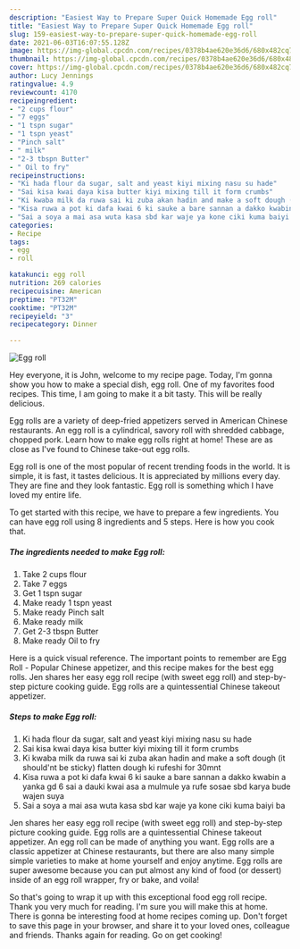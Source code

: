 ```yaml
---
description: "Easiest Way to Prepare Super Quick Homemade Egg roll"
title: "Easiest Way to Prepare Super Quick Homemade Egg roll"
slug: 159-easiest-way-to-prepare-super-quick-homemade-egg-roll
date: 2021-06-03T16:07:55.128Z
image: https://img-global.cpcdn.com/recipes/0378b4ae620e36d6/680x482cq70/egg-roll-recipe-main-photo.jpg
thumbnail: https://img-global.cpcdn.com/recipes/0378b4ae620e36d6/680x482cq70/egg-roll-recipe-main-photo.jpg
cover: https://img-global.cpcdn.com/recipes/0378b4ae620e36d6/680x482cq70/egg-roll-recipe-main-photo.jpg
author: Lucy Jennings
ratingvalue: 4.9
reviewcount: 4170
recipeingredient:
- "2 cups flour"
- "7 eggs"
- "1 tspn sugar"
- "1 tspn yeast"
- "Pinch salt"
- " milk"
- "2-3 tbspn Butter"
- " Oil to fry"
recipeinstructions:
- "Ki hada flour da sugar, salt and yeast kiyi mixing nasu su hade"
- "Sai kisa kwai daya kisa butter kiyi mixing till it form crumbs"
- "Ki kwaba milk da ruwa sai ki zuba akan hadin and make a soft dough (it should&#39;nt be sticky) flatten dough ki rufeshi for 30mnt"
- "Kisa ruwa a pot ki dafa kwai 6 ki sauke a bare sannan a dakko kwabin a yanka gd 6 sai a dauki kwai asa a mulmule ya rufe sosae sbd karya bude wajen suya"
- "Sai a soya a mai asa wuta kasa sbd kar waje ya kone ciki kuma baiyi ba"
categories:
- Recipe
tags:
- egg
- roll

katakunci: egg roll 
nutrition: 269 calories
recipecuisine: American
preptime: "PT32M"
cooktime: "PT32M"
recipeyield: "3"
recipecategory: Dinner

---
```



![Egg roll](https://img-global.cpcdn.com/recipes/0378b4ae620e36d6/680x482cq70/egg-roll-recipe-main-photo.jpg)

Hey everyone, it is John, welcome to my recipe page. Today, I'm gonna show you how to make a special dish, egg roll. One of my favorites food recipes. This time, I am going to make it a bit tasty. This will be really delicious.

Egg rolls are a variety of deep-fried appetizers served in American Chinese restaurants. An egg roll is a cylindrical, savory roll with shredded cabbage, chopped pork. Learn how to make egg rolls right at home! These are as close as I&#39;ve found to Chinese take-out egg rolls.

Egg roll is one of the most popular of recent trending foods in the world. It is simple, it is fast, it tastes delicious. It is appreciated by millions every day. They are fine and they look fantastic. Egg roll is something which I have loved my entire life.


To get started with this recipe, we have to prepare a few ingredients. You can have egg roll using 8 ingredients and 5 steps. Here is how you cook that.

<!--inarticleads1-->

##### The ingredients needed to make Egg roll:

1. Take 2 cups flour
1. Take 7 eggs
1. Get 1 tspn sugar
1. Make ready 1 tspn yeast
1. Make ready Pinch salt
1. Make ready  milk
1. Get 2-3 tbspn Butter
1. Make ready  Oil to fry


Here is a quick visual reference. The important points to remember are Egg Roll - Popular Chinese appetizer, and this recipe makes for the best egg rolls. Jen shares her easy egg roll recipe (with sweet egg roll) and step-by-step picture cooking guide. Egg rolls are a quintessential Chinese takeout appetizer. 

<!--inarticleads2-->

##### Steps to make Egg roll:

1. Ki hada flour da sugar, salt and yeast kiyi mixing nasu su hade
1. Sai kisa kwai daya kisa butter kiyi mixing till it form crumbs
1. Ki kwaba milk da ruwa sai ki zuba akan hadin and make a soft dough (it should&#39;nt be sticky) flatten dough ki rufeshi for 30mnt
1. Kisa ruwa a pot ki dafa kwai 6 ki sauke a bare sannan a dakko kwabin a yanka gd 6 sai a dauki kwai asa a mulmule ya rufe sosae sbd karya bude wajen suya
1. Sai a soya a mai asa wuta kasa sbd kar waje ya kone ciki kuma baiyi ba


Jen shares her easy egg roll recipe (with sweet egg roll) and step-by-step picture cooking guide. Egg rolls are a quintessential Chinese takeout appetizer. An egg roll can be made of anything you want. Egg rolls are a classic appetizer at Chinese restaurants, but there are also many simple simple varieties to make at home yourself and enjoy anytime. Egg rolls are super awesome because you can put almost any kind of food (or dessert) inside of an egg roll wrapper, fry or bake, and voila! 

So that's going to wrap it up with this exceptional food egg roll recipe. Thank you very much for reading. I'm sure you will make this at home. There is gonna be interesting food at home recipes coming up. Don't forget to save this page in your browser, and share it to your loved ones, colleague and friends. Thanks again for reading. Go on get cooking!
